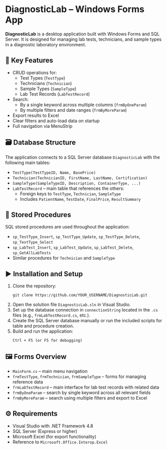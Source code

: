 
# DiagnosticLab – Windows Forms App

**DiagnosticLab** is a desktop application built with Windows Forms and SQL Server. It is designed for managing lab tests, technicians, and sample types in a diagnostic laboratory environment.

## 🧪 Key Features

- CRUD operations for:
  - Test Types (`TestType`)
  - Technicians (`Technician`)
  - Sample Types (`SampleType`)
  - Lab Test Records (`LabTestRecord`)
- Search:
  - By a single keyword across multiple columns (`frmByOneParam`)
  - By multiple filters and date ranges (`frmByMoreParam`)
- Export results to Excel
- Clear filters and auto-load data on startup
- Full navigation via MenuStrip

## 🗃️ Database Structure

The application connects to a SQL Server database `DiagnosticLab` with the following main tables:

- `TestType(TestTypeID, Name, BasePrice)`
- `Technician(TechnicianID, FirstName, LastName, Certification)`
- `SampleType(SampleTypeID, Description, ContainerType, ...)`
- `LabTestRecord` – main table that references the others:
  - Foreign keys to `TestType`, `Technician`, `SampleType`
  - Includes `PatientName`, `TestDate`, `FinalPrice`, `ResultSummary`

## 🧾 Stored Procedures

SQL stored procedures are used throughout the application:

- `sp_TestType_Insert`, `sp_TestType_Update`, `sp_TestType_Delete`, `sp_TestType_Select`
- `sp_LabTest_Insert`, `sp_LabTest_Update`, `sp_LabTest_Delete`, `sp_GetAllLabTests`
- Similar procedures for `Technician` and `SampleType`

## ▶️ Installation and Setup

1. Clone the repository:
   ```
   git clone https://github.com/YOUR_USERNAME/DiagnosticLab.git
   ```
2. Open the solution file `DiagnosticLab.sln` in Visual Studio.
3. Set up the database connection in `connectionString` located in the `.cs` files (e.g., `frmLabTestRecord.cs`, etc.).
4. Create the SQL Server database manually or run the included scripts for table and procedure creation.
5. Build and run the application:
   ```
   Ctrl + F5 (or F5 for debugging)
   ```

## 🖼️ Forms Overview

- `MainForm.cs` – main menu navigation
- `frmTestType`, `frmTechnician`, `frmSampleType` – forms for managing reference data
- `frmLabTestRecord` – main interface for lab test records with related data
- `frmByOneParam` – search by single keyword across all relevant fields
- `frmByMoreParam` – search using multiple filters and export to Excel

## ⚙️ Requirements

- Visual Studio with .NET Framework 4.8
- SQL Server (Express or higher)
- Microsoft Excel (for export functionality)
- Reference to `Microsoft.Office.Interop.Excel`
